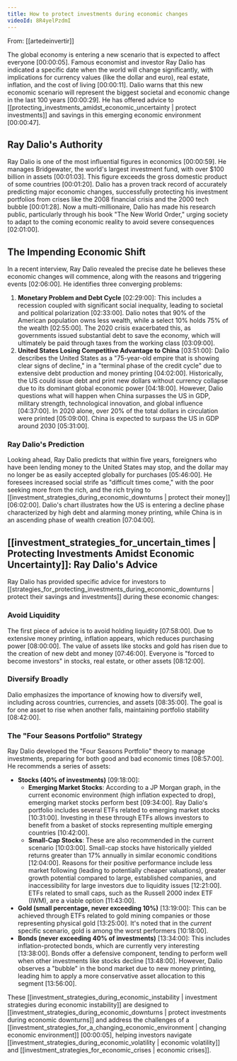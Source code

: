 ```yaml
---
title: How to protect investments during economic changes
videoId: 8R4yelPzdmI
---
```


From: [[artedeinvertir]] <br/> 

The global economy is entering a new scenario that is expected to affect everyone <a class="yt-timestamp" data-t="00:00:05">[00:00:05]</a>. Famous economist and investor Ray Dalio has indicated a specific date when the world will change significantly, with implications for currency values (like the dollar and euro), real estate, inflation, and the cost of living <a class="yt-timestamp" data-t="00:00:11">[00:00:11]</a>. Dalio warns that this new economic scenario will represent the biggest societal and economic change in the last 100 years <a class="yt-timestamp" data-t="00:00:29">[00:00:29]</a>. He has offered advice to [[protecting_investments_amidst_economic_uncertainty | protect investments]] and savings in this emerging economic environment <a class="yt-timestamp" data-t="00:00:47">[00:00:47]</a>.

## Ray Dalio's Authority

Ray Dalio is one of the most influential figures in economics <a class="yt-timestamp" data-t="00:00:59">[00:00:59]</a>. He manages Bridgewater, the world's largest investment fund, with over $100 billion in assets <a class="yt-timestamp" data-t="00:01:03">[00:01:03]</a>. This figure exceeds the gross domestic product of some countries <a class="yt-timestamp" data-t="00:01:20">[00:01:20]</a>. Dalio has a proven track record of accurately predicting major economic changes, successfully protecting his investment portfolios from crises like the 2008 financial crisis and the 2000 tech bubble <a class="yt-timestamp" data-t="00:01:28">[00:01:28]</a>. Now a multi-millionaire, Dalio has made his research public, particularly through his book "The New World Order," urging society to adapt to the coming economic reality to avoid severe consequences <a class="yt-timestamp" data-t="02:01:00">[02:01:00]</a>.

## The Impending Economic Shift

In a recent interview, Ray Dalio revealed the precise date he believes these economic changes will commence, along with the reasons and triggering events <a class="yt-timestamp" data-t="02:06:00">[02:06:00]</a>. He identifies three converging problems:

1.  **Monetary Problem and Debt Cycle** <a class="yt-timestamp" data-t="02:29:00">[02:29:00]</a>: This includes a recession coupled with significant social inequality, leading to societal and political polarization <a class="yt-timestamp" data-t="02:33:00">[02:33:00]</a>. Dalio notes that 90% of the American population owns less wealth, while a select 10% holds 75% of the wealth <a class="yt-timestamp" data-t="02:55:00">[02:55:00]</a>. The 2020 crisis exacerbated this, as governments issued substantial debt to save the economy, which will ultimately be paid through taxes from the working class <a class="yt-timestamp" data-t="03:09:00">[03:09:00]</a>.
2.  **United States Losing Competitive Advantage to China** <a class="yt-timestamp" data-t="03:51:00">[03:51:00]</a>: Dalio describes the United States as a "75-year-old empire that is showing clear signs of decline," in a "terminal phase of the credit cycle" due to extensive debt production and money printing <a class="yt-timestamp" data-t="04:02:00">[04:02:00]</a>. Historically, the US could issue debt and print new dollars without currency collapse due to its dominant global economic power <a class="yt-timestamp" data-t="04:18:00">[04:18:00]</a>. However, Dalio questions what will happen when China surpasses the US in GDP, military strength, technological innovation, and global influence <a class="yt-timestamp" data-t="04:37:00">[04:37:00]</a>. In 2020 alone, over 20% of the total dollars in circulation were printed <a class="yt-timestamp" data-t="05:09:00">[05:09:00]</a>. China is expected to surpass the US in GDP around 2030 <a class="yt-timestamp" data-t="05:31:00">[05:31:00]</a>.

### Ray Dalio's Prediction
Looking ahead, Ray Dalio predicts that within five years, foreigners who have been lending money to the United States may stop, and the dollar may no longer be as easily accepted globally for purchases <a class="yt-timestamp" data-t="05:46:00">[05:46:00]</a>. He foresees increased social strife as "difficult times come," with the poor seeking more from the rich, and the rich trying to [[investment_strategies_during_economic_downturns | protect their money]] <a class="yt-timestamp" data-t="06:02:00">[06:02:00]</a>. Dalio's chart illustrates how the US is entering a decline phase characterized by high debt and alarming money printing, while China is in an ascending phase of wealth creation <a class="yt-timestamp" data-t="07:04:00">[07:04:00]</a>.

## [[investment_strategies_for_uncertain_times | Protecting Investments Amidst Economic Uncertainty]]: Ray Dalio's Advice

Ray Dalio has provided specific advice for investors to [[strategies_for_protecting_investments_during_economic_downturns | protect their savings and investments]] during these economic changes:

### Avoid Liquidity
The first piece of advice is to avoid holding liquidity <a class="yt-timestamp" data-t="07:58:00">[07:58:00]</a>. Due to extensive money printing, inflation appears, which reduces purchasing power <a class="yt-timestamp" data-t="08:00:00">[08:00:00]</a>. The value of assets like stocks and gold has risen due to the creation of new debt and money <a class="yt-timestamp" data-t="07:46:00">[07:46:00]</a>. Everyone is "forced to become investors" in stocks, real estate, or other assets <a class="yt-timestamp" data-t="08:12:00">[08:12:00]</a>.

### Diversify Broadly
Dalio emphasizes the importance of knowing how to diversify well, including across countries, currencies, and assets <a class="yt-timestamp" data-t="08:35:00">[08:35:00]</a>. The goal is for one asset to rise when another falls, maintaining portfolio stability <a class="yt-timestamp" data-t="08:42:00">[08:42:00]</a>.

### The "Four Seasons Portfolio" Strategy
Ray Dalio developed the "Four Seasons Portfolio" theory to manage investments, preparing for both good and bad economic times <a class="yt-timestamp" data-t="08:57:00">[08:57:00]</a>. He recommends a series of assets:

*   **Stocks (40% of investments)** <a class="yt-timestamp" data-t="09:18:00">[09:18:00]</a>:
    *   **Emerging Market Stocks**: According to a JP Morgan graph, in the current economic environment (high inflation expected to drop), emerging market stocks perform best <a class="yt-timestamp" data-t="09:34:00">[09:34:00]</a>. Ray Dalio's portfolio includes several ETFs related to emerging market stocks <a class="yt-timestamp" data-t="10:31:00">[10:31:00]</a>. Investing in these through ETFs allows investors to benefit from a basket of stocks representing multiple emerging countries <a class="yt-timestamp" data-t="10:42:00">[10:42:00]</a>.
    *   **Small-Cap Stocks**: These are also recommended in the current scenario <a class="yt-timestamp" data-t="10:03:00">[10:03:00]</a>. Small-cap stocks have historically yielded returns greater than 17% annually in similar economic conditions <a class="yt-timestamp" data-t="12:04:00">[12:04:00]</a>. Reasons for their positive performance include less market following (leading to potentially cheaper valuations), greater growth potential compared to large, established companies, and inaccessibility for large investors due to liquidity issues <a class="yt-timestamp" data-t="12:21:00">[12:21:00]</a>. ETFs related to small caps, such as the Russell 2000 index ETF (IWM), are a viable option <a class="yt-timestamp" data-t="11:43:00">[11:43:00]</a>.
*   **Gold (small percentage, never exceeding 10%)** <a class="yt-timestamp" data-t="13:19:00">[13:19:00]</a>: This can be achieved through ETFs related to gold mining companies or those representing physical gold <a class="yt-timestamp" data-t="13:25:00">[13:25:00]</a>. It's noted that in the *current* specific scenario, gold is among the worst performers <a class="yt-timestamp" data-t="10:18:00">[10:18:00]</a>.
*   **Bonds (never exceeding 40% of investments)** <a class="yt-timestamp" data-t="13:34:00">[13:34:00]</a>: This includes inflation-protected bonds, which are currently very interesting <a class="yt-timestamp" data-t="13:38:00">[13:38:00]</a>. Bonds offer a defensive component, tending to perform well when other investments like stocks decline <a class="yt-timestamp" data-t="13:48:00">[13:48:00]</a>. However, Dalio observes a "bubble" in the bond market due to new money printing, leading him to apply a more conservative asset allocation to this segment <a class="yt-timestamp" data-t="13:56:00">[13:56:00]</a>.

These [[investment_strategies_during_economic_instability | investment strategies during economic instability]] are designed to [[investment_strategies_during_economic_downturns | protect investments during economic downturns]] and address the challenges of a [[investment_strategies_for_a_changing_economic_environment | changing economic environment]] <a class="yt-timestamp" data-t="00:00:05">[00:00:05]</a>, helping investors navigate [[investment_strategies_during_economic_volatility | economic volatility]] and [[investment_strategies_for_economic_crises | economic crises]].